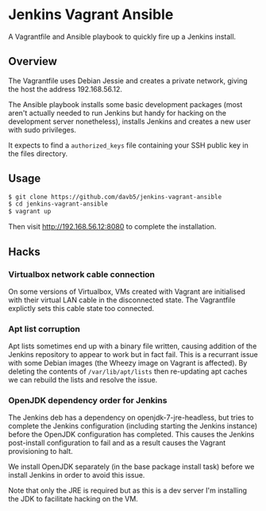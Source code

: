 Jenkins Vagrant Ansible
=======================

A Vagrantfile and Ansible playbook to quickly fire up a Jenkins install.


Overview
--------

The Vagrantfile uses Debian Jessie and creates a private network, giving the host the address 192.168.56.12.

The Ansible playbook installs some basic development packages (most aren't actually needed to run Jenkins but handy for
hacking on the development server nonetheless), installs Jenkins and creates a new user with sudo privileges.

It expects to find a `authorized_keys` file containing your SSH public key in the files directory.


Usage
-----

```bash
$ git clone https://github.com/davb5/jenkins-vagrant-ansible
$ cd jenkins-vagrant-ansible
$ vagrant up
```

Then visit http://192.168.56.12:8080 to complete the installation.


Hacks
-----

### Virtualbox network cable connection

On some versions of Virtualbox, VMs created with Vagrant are initialised with their virtual LAN
cable in the disconnected state. The Vagrantfile explictly sets this cable state too connected.


### Apt list corruption

Apt lists sometimes end up with a binary file written, causing addition of the Jenkins
repository to appear to work but in fact fail. This is a recurrant issue with some Debian images
(the Wheezy image on Vagrant is affected). By deleting the contents of `/var/lib/apt/lists` then
re-updating apt caches we can rebuild the lists and resolve the issue.


### OpenJDK dependency order for Jenkins

The Jenkins deb has a dependency on openjdk-7-jre-headless, but tries to complete the Jenkins
configuration (including starting the Jenkins instance) before the OpenJDK configuration has
completed. This causes the Jenkins post-install configuration to fail and as a result causes
the Vagrant provisioning to halt.

We install OpenJDK separately (in the base package install task) before we install Jenkins
in order to avoid this issue.

Note that only the JRE is required but as this is a dev server I'm installing the JDK to
facilitate hacking on the VM.
